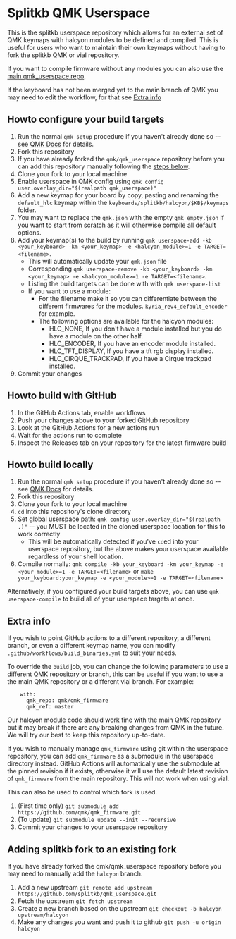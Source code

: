 # Splitkb QMK Userspace

This is the splitkb userspace repository which allows for an external set of QMK keymaps with halcyon modules to be defined and compiled. This is useful for users who want to maintain their own keymaps without having to fork the splitkb QMK or vial repository.

If you want to compile firmware without any modules you can also use the [main qmk_userspace repo](https://github.com/qmk/qmk_userspace).

If the keyboard has not been merged yet to the main branch of QMK you may need to edit the workflow, for that see [Extra info](#extra-info)

## Howto configure your build targets

1. Run the normal `qmk setup` procedure if you haven't already done so -- see [QMK Docs](https://docs.qmk.fm/#/newbs) for details.
1. Fork this repository
1. If you have already forked the `qmk/qmk_userspace` repository before you can add this repository manually following the [steps below](#adding-splitkb-fork-to-an-existing-fork).
1. Clone your fork to your local machine
1. Enable userspace in QMK config using `qmk config user.overlay_dir="$(realpath qmk_userspace)"`
1. Add a new keymap for your board by copy, pasting and renaming the `default_hlc` keymap within the `keyboards/splitkb/halcyon/$KB$/keymaps` folder.
1. You may want to replace the `qmk.json` with the empty `qmk_empty.json` if you want to start from scratch as it will otherwise compile all default options.
1. Add your keymap(s) to the build by running `qmk userspace-add -kb <your_keyboard> -km <your_keymap> -e <halcyon_module>=1 -e TARGET=<filename>`.
    * This will automatically update your `qmk.json` file
    * Corresponding `qmk userspace-remove -kb <your_keyboard> -km <your_keymap> -e <halcyon_module>=1 -e TARGET=<filename>`.
    * Listing the build targets can be done with with `qmk userspace-list`
    * If you want to use a module:
        * For the filename make it so you can differentiate between the different firmwares for the modules. `kyria_rev4_default_encoder` for example.
        * The following options are available for the halcyon modules:
            * HLC_NONE, If you don't have a module installed but you do have a module on the other half.
            * HLC_ENCODER, If you have an encoder module installed.
            * HLC_TFT_DISPLAY, If you have a tft rgb display installed.
            * HLC_CIRQUE_TRACKPAD, If you have a Cirque trackpad installed.
1. Commit your changes


## Howto build with GitHub

1. In the GitHub Actions tab, enable workflows
1. Push your changes above to your forked GitHub repository
1. Look at the GitHub Actions for a new actions run
1. Wait for the actions run to complete
1. Inspect the Releases tab on your repository for the latest firmware build


## Howto build locally

1. Run the normal `qmk setup` procedure if you haven't already done so -- see [QMK Docs](https://docs.qmk.fm/#/newbs) for details.
1. Fork this repository
1. Clone your fork to your local machine
1. `cd` into this repository's clone directory
1. Set global userspace path: `qmk config user.overlay_dir="$(realpath .)"` -- you MUST be located in the cloned userspace location for this to work correctly
    * This will be automatically detected if you've `cd`ed into your userspace repository, but the above makes your userspace available regardless of your shell location.
1. Compile normally: `qmk compile -kb your_keyboard -km your_keymap -e <your_module>=1 -e TARGET=<filename>` or `make your_keyboard:your_keymap -e <your_module>=1 -e TARGET=<filename>`

Alternatively, if you configured your build targets above, you can use `qmk userspace-compile` to build all of your userspace targets at once.


## Extra info

If you wish to point GitHub actions to a different repository, a different branch, or even a different keymap name, you can modify `.github/workflows/build_binaries.yml` to suit your needs.

To override the `build` job, you can change the following parameters to use a different QMK repository or branch, this can be useful if you want to use a the main QMK repository or a different vial branch. For example:
```
    with:
      qmk_repo: qmk/qmk_firmware
      qmk_ref: master
```
Our halcyon module code should work fine with the main QMK repository but it may break if there are any breaking changes from QMK in the future. We will try our best to keep this repository up-to-date.

If you wish to manually manage `qmk_firmware` using git within the userspace repository, you can add `qmk_firmware` as a submodule in the userspace directory instead. GitHub Actions will automatically use the submodule at the pinned revision if it exists, otherwise it will use the default latest revision of `qmk_firmware` from the main repository. This will not work when using vial.

This can also be used to control which fork is used.

1. (First time only) `git submodule add https://github.com/qmk/qmk_firmware.git`
1. (To update) `git submodule update --init --recursive`
1. Commit your changes to your userspace repository


## Adding splitkb fork to an existing fork

If you have already forked the qmk/qmk_userspace repository before you may need to manually add the `halcyon` branch.

1. Add a new upstream `git remote add upstream https://github.com/splitkb/qmk_userspace.git`
1. Fetch the upstream `git fetch upstream`
1. Create a new branch based on the upstream `git checkout -b halcyon upstream/halcyon`
1. Make any changes you want and push it to github `git push -u origin halcyon`
